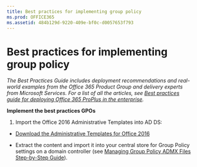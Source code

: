 ```yaml
---
title: Best practices for implementing group policy
ms.prod: OFFICE365
ms.assetid: 484b129d-9220-409e-bf0c-d0057653f793
---
```



# Best practices for implementing group policy

 *The Best Practices Guide includes deployment recommendations and real-world examples from the Office 365 Product Group and delivery experts from Microsoft Services. For a list of all the articles, see  [Best practices guide for deploying Office 365 ProPlus in the enterprise](best-practices-guide-for-deploying-office-365-proplus-in-the-enterprise.md).* 
  
    
    

 **Implement the best practices GPOs**
1. Import the Office 2016 Administrative Templates into AD DS:
    
  -  [Download the Administrative Templates for Office 2016](https://www.microsoft.com/en-us/download/details.aspx?id=49030)
    
  
  - Extract the content and import it into your central store for Group Policy settings on a domain controller (see  [Managing Group Policy ADMX Files Step-by-Step Guide](https://technet.microsoft.com/en-us/library/cc709647%28v=ws.10%29.aspx)).
    
    
    
  

